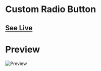 # Custom Radio Button

## [See Live](https://codepen.io/hicoders/pen/QWQLara)

# Preview

![Preview](../.github/assets/radio.png)
